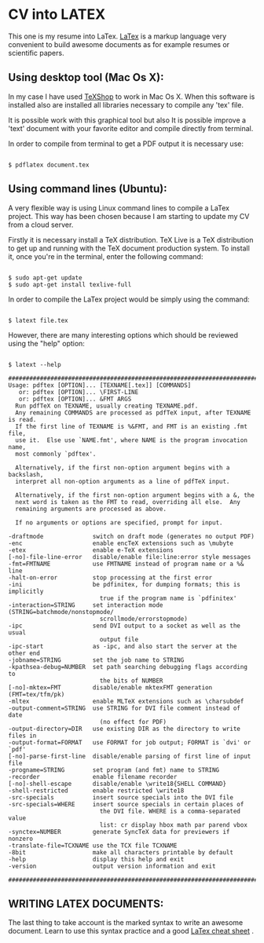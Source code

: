 # CV into LATEX

This one is my resume into LaTex. <a href="https://latex-project.org/guides/" target="\_blank">LaTex</a> is a markup language very convenient to build awesome documents as for example resumes or scientific papers.

## Using desktop tool (Mac Os X):

In my case I have used <a href="http://pages.uoregon.edu/koch/texshop/" target="\_blank">TeXShop</a> to work in Mac Os X. When this software is installed also are installed all libraries necessary to compile any 'tex' file. 

It is possible work with this graphical tool but also It is possible improve a 'text' document with your favorite editor and compile directly from terminal.

In order to compile from terminal to get a PDF output it is necessary use:

<pre><code data-trim class="bash">
$ pdflatex document.tex
</code></pre>

## Using command lines (Ubuntu):

A very flexible way is using Linux command lines to compile a LaTex project. This way has been chosen because I am starting to update my CV from a cloud server. 

Firstly it is necessary install a TeX distribution. TeX Live is a TeX distribution to get up and running with the TeX document production system. To install it, once you're in the terminal, enter the following command:

<pre><code data-trim class="bash">
$ sudo apt-get update
$ sudo apt-get install texlive-full
</code></pre>




In order to compile the LaTex project would be simply using the command:

<pre><code data-trim class="bash">
$ latext file.tex
</code></pre>

However, there are many interesting options which should be reviewed using the "help" option:

<pre><code data-trim class="bash">
$ latext --help

#######################################################################
Usage: pdftex [OPTION]... [TEXNAME[.tex]] [COMMANDS]
   or: pdftex [OPTION]... \FIRST-LINE
   or: pdftex [OPTION]... &FMT ARGS
  Run pdfTeX on TEXNAME, usually creating TEXNAME.pdf.
  Any remaining COMMANDS are processed as pdfTeX input, after TEXNAME is read.
  If the first line of TEXNAME is %&FMT, and FMT is an existing .fmt file,
  use it.  Else use `NAME.fmt', where NAME is the program invocation name,
  most commonly `pdftex'.

  Alternatively, if the first non-option argument begins with a backslash,
  interpret all non-option arguments as a line of pdfTeX input.

  Alternatively, if the first non-option argument begins with a &, the
  next word is taken as the FMT to read, overriding all else.  Any
  remaining arguments are processed as above.

  If no arguments or options are specified, prompt for input.

-draftmode              switch on draft mode (generates no output PDF)
-enc                    enable encTeX extensions such as \mubyte
-etex                   enable e-TeX extensions
[-no]-file-line-error   disable/enable file:line:error style messages
-fmt=FMTNAME            use FMTNAME instead of program name or a %& line
-halt-on-error          stop processing at the first error
-ini                    be pdfinitex, for dumping formats; this is implicitly
                          true if the program name is `pdfinitex'
-interaction=STRING     set interaction mode (STRING=batchmode/nonstopmode/
                          scrollmode/errorstopmode)
-ipc                    send DVI output to a socket as well as the usual
                          output file
-ipc-start              as -ipc, and also start the server at the other end
-jobname=STRING         set the job name to STRING
-kpathsea-debug=NUMBER  set path searching debugging flags according to
                          the bits of NUMBER
[-no]-mktex=FMT         disable/enable mktexFMT generation (FMT=tex/tfm/pk)
-mltex                  enable MLTeX extensions such as \charsubdef
-output-comment=STRING  use STRING for DVI file comment instead of date
                          (no effect for PDF)
-output-directory=DIR   use existing DIR as the directory to write files in
-output-format=FORMAT   use FORMAT for job output; FORMAT is `dvi' or `pdf'
[-no]-parse-first-line  disable/enable parsing of first line of input file
-progname=STRING        set program (and fmt) name to STRING
-recorder               enable filename recorder
[-no]-shell-escape      disable/enable \write18{SHELL COMMAND}
-shell-restricted       enable restricted \write18
-src-specials           insert source specials into the DVI file
-src-specials=WHERE     insert source specials in certain places of
                          the DVI file. WHERE is a comma-separated value
                          list: cr display hbox math par parend vbox
-synctex=NUMBER         generate SyncTeX data for previewers if nonzero
-translate-file=TCXNAME use the TCX file TCXNAME
-8bit                   make all characters printable by default
-help                   display this help and exit
-version                output version information and exit

#######################################################################
</code></pre>


## WRITING LATEX DOCUMENTS:

The last thing to take account is the marked syntax to write an awesome document. Learn to use this syntax practice and a good  <a href="https://wch.github.io/latexsheet/latexsheet.pdf" target="\_blank">LaTex cheat sheet</a> . 
